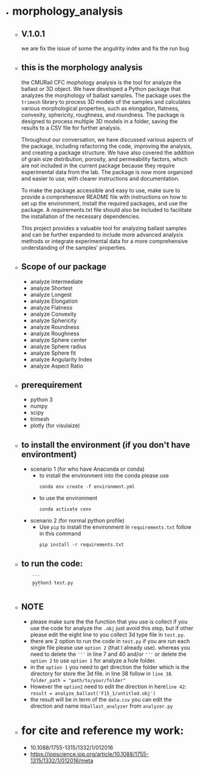 - # morphology_analysis
  	- ## V.1.0.1
  		we are fix the issue of some the angulrity index and fix the run bug

	- ## this is the morphology analysis
		the CMURail CFC mophology analysis is the tool for analyze the ballast or 3D object. We have developed a Python package that analyzes the morphology of ballast samples. The package uses the `trimesh` library to process 3D models of the samples and calculates various morphological properties, such as elongation, flatness, convexity, sphericity, roughness, and roundness. The package is designed to process multiple 3D models in a folder, saving the results to a CSV file for further analysis.

		Throughout our conversation, we have discussed various aspects of the package, including refactoring the code, improving the analysis, and creating a package structure. We have also covered the addition of grain size distribution, porosity, and permeability factors, which are not included in the current package because they require experimental data from the lab. The package is now more organized and easier to use, with clearer instructions and documentation.

		To make the package accessible and easy to use, make sure to provide a comprehensive README file with instructions on how to set up the environment, install the required packages, and use the package. A requirements.txt file should also be included to facilitate the installation of the necessary dependencies.

		This project provides a valuable tool for analyzing ballast samples and can be further expanded to include more advanced analysis methods or integrate experimental data for a more comprehensive understanding of the samples' properties.

	- ## Scope of our package
		- analyze Intermediate
		- analyze Shortest
		- analyze Longest
		- analyze Elongation
		- analyze Flatness
		- analyze Convexity
	 	- analyze Sphericity
		- analyze Roundness
		- analyze Roughness
		- analyze Sphere center
		- analyze Sphere radius
		- analyze Sphere fit
		- analyze Angularity Index
	 	- analyze Aspect Ratio

	- ## prerequirement
		- python 3
		- numpy
		- scipy
		- trimesh
		- plotly (for visulaize)
	- ## to install the environment (if you don't have environtment)
		- scenario 1 (for who have Anaconda or conda)
			- to install the environment into the conda please use
			  ```
			  conda env create -f environment.yml
			  ```
			- to use the environment
			  ```
			  conda activate cenv
			  ```
		- scenario 2 (for normal python profile)
			- Use `pip` to install the environment in `requirements.txt` follow in this command
			  ```
			  pip install -r requirements.txt
			  ```
	- ## to run the code:
			  ```
			  python3 test.py
			  ```
	- ## NOTE
		- please make sure the the function that you use is collect if you use the code for analyze the `.obj` just avoid this step, but if other please edit the eight line to you collect 3d type file in `test.py`.
		- there are 2 option to run the code in `test.py` if you are run each single file please use `option 2` (that I already use). whereas you need to delete the `'''` in line 7 and 40 and/or `'''` or delete the `option 2` to use `option 1` for analyze a hole folder.
		- in the `option 1` you need to get direction the folder which is the directory for store the 3d file. in line 38 follow in `line 38`.
				  ```
				 	folder_path = "path/to/your/folder"
				  ```
		- However the `option2` need to edit the direction in here`line 42`:
				  ```
				  result = analyze_ballast('F15_1/untitled.obj')
				  ```
		- the result will be in term of the `data.csv` you can edit the direction and name in`ballast_analyzer` from `analyzer.py`
 
  - # for cite and reference my work:
    - 10.1088/1755-1315/1332/1/012016
    - https://iopscience.iop.org/article/10.1088/1755-1315/1332/1/012016/meta 
